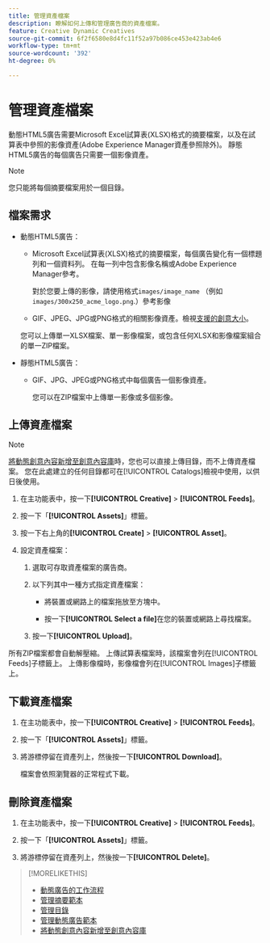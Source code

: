 ```yaml
---
title: 管理資產檔案
description: 瞭解如何上傳和管理廣告商的資產檔案。
feature: Creative Dynamic Creatives
source-git-commit: 6f2f6580e8d4fc11f52a97b086ce453e423ab4e6
workflow-type: tm+mt
source-wordcount: '392'
ht-degree: 0%

---
```


# 管理資產檔案

動態HTML5廣告需要Microsoft Excel試算表(XLSX)格式的摘要檔案，以及在試算表中參照的影像資產(Adobe Experience Manager資產參照除外)。 靜態HTML5廣告的每個廣告只需要一個影像資產。

>[!NOTE]
>
> 您只能將每個摘要檔案用於一個目錄。

## 檔案需求

* 動態HTML5廣告：

   * Microsoft Excel試算表(XLSX)格式的摘要檔案，每個廣告變化有一個標題列和一個資料列。 在每一列中包含影像名稱或Adobe Experience Manager參考。<!-- need spec of available column names that the user-created header names must map to; need to reference it in feed template topic too, so make it a separate file/appendix. -->

     對於您要上傳的影像，請使用格式`images/image_name` （例如`images/300x250_acme_logo.png`.）<!-- Verify.  Also need to include the spec for how to reference images in AEM -->參考影像

   * GIF、JPEG、JPG或PNG格式的相關影像資產。<!-- NOT GIF still? And is this true: The maximum file size is two (2) MB. -->檢視[支援的創意大小](/help/creative/creative-libraries/creative-sizes.md)。

  您可以上傳單一XLSX檔案、單一影像檔案，或包含任何XLSX和影像檔案組合的單一ZIP檔案。<!-- Check w/eng re any limitations or best practices WRT number of files and filesize allowed -->

* 靜態HTML5廣告：

   * GIF、JPG、JPEG或PNG格式中每個廣告一個影像資產。

     您可以在ZIP檔案中上傳單一影像或多個影像。<!-- Check w/eng re any limitations or best practices WRT number of files and filesize allowed -->

## 上傳資產檔案

>[!NOTE]
>
>[將動態創意內容新增至創意內容庫](/help/creative/creative-libraries/creative-add-dynamic.md)時，您也可以直接上傳目錄，而不上傳資產檔案。 您在此處建立的任何目錄都可在[!UICONTROL Catalogs]檢視中使用，以供日後使用。

1. 在主功能表中，按一下&#x200B;**[!UICONTROL Creative]** > **[!UICONTROL Feeds]**。

1. 按一下「**[!UICONTROL Assets]**」標籤。

1. 按一下右上角的&#x200B;**[!UICONTROL Create]** > **[!UICONTROL Asset]**。

1. 設定資產檔案：

   1. 選取可存取資產檔案的廣告商。

   1. 以下列其中一種方式指定資產檔案：

      * 將裝置或網路上的檔案拖放至方塊中。

      * 按一下&#x200B;**[!UICONTROL Select a file]**&#x200B;在您的裝置或網路上尋找檔案。

   1. 按一下&#x200B;**[!UICONTROL Upload]**。

所有ZIP檔案都會自動解壓縮。 上傳試算表檔案時，該檔案會列在[!UICONTROL Feeds]子標籤上。 上傳影像檔時，影像檔會列在[!UICONTROL Images]子標籤上。

## 下載資產檔案

1. 在主功能表中，按一下&#x200B;**[!UICONTROL Creative]** > **[!UICONTROL Feeds]**。

1. 按一下「**[!UICONTROL Assets]**」標籤。

1. 將游標停留在資產列上，然後按一下&#x200B;**[!UICONTROL Download]**。

   檔案會依照瀏覽器的正常程式下載。

## 刪除資產檔案

1. 在主功能表中，按一下&#x200B;**[!UICONTROL Creative]** > **[!UICONTROL Feeds]**。

1. 按一下「**[!UICONTROL Assets]**」標籤。

1. 將游標停留在資產列上，然後按一下&#x200B;**[!UICONTROL Delete]**。

>[!MORELIKETHIS]
>
>* [動態廣告的工作流程](/help/creative/introduction/workflow-dynamic-ads.md)
>* [管理摘要範本](/help/creative/feeds/feed-template-manage.md)
>* [管理目錄](/help/creative/feeds/catalog-manage.md)
>* [管理動態廣告範本](/help/creative/ad-templates/ad-template-manage.md)
>* [將動態創意內容新增至創意內容庫](/help/creative/creative-libraries/creative-add-dynamic.md)
